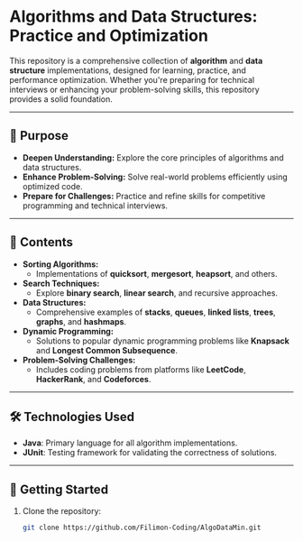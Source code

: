 # Algorithms and Data Structures: Practice and Optimization

This repository is a comprehensive collection of **algorithm** and **data structure** implementations, designed for learning, practice, and performance optimization. Whether you're preparing for technical interviews or enhancing your problem-solving skills, this repository provides a solid foundation.

---

## 📝 Purpose
- **Deepen Understanding:** Explore the core principles of algorithms and data structures.
- **Enhance Problem-Solving:** Solve real-world problems efficiently using optimized code.
- **Prepare for Challenges:** Practice and refine skills for competitive programming and technical interviews.

---

## 📂 Contents
- **Sorting Algorithms:**
  - Implementations of **quicksort**, **mergesort**, **heapsort**, and others.
- **Search Techniques:**
  - Explore **binary search**, **linear search**, and recursive approaches.
- **Data Structures:**
  - Comprehensive examples of **stacks**, **queues**, **linked lists**, **trees**, **graphs**, and **hashmaps**.
- **Dynamic Programming:**
  - Solutions to popular dynamic programming problems like **Knapsack** and **Longest Common Subsequence**.
- **Problem-Solving Challenges:**
  - Includes coding problems from platforms like **LeetCode**, **HackerRank**, and **Codeforces**.

---

## 🛠️ Technologies Used
- **Java**: Primary language for all algorithm implementations.
- **JUnit**: Testing framework for validating the correctness of solutions.

---

## 🚀 Getting Started
1. Clone the repository:
   ```bash
   git clone https://github.com/Filimon-Coding/AlgoDataMin.git
